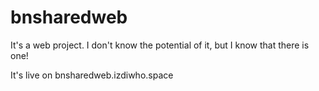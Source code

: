 # bnsharedweb
It's a web project. I don't know the potential of it, but I know that there is one!

It's live on bnsharedweb.izdiwho.space
